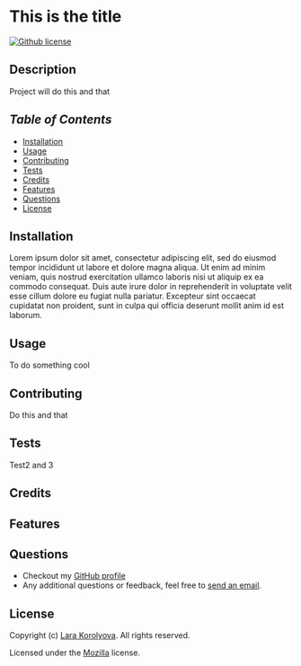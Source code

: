 
# This is the title
  [![Github license](https://img.shields.io/badge/license-Mozilla-blue.svg)](https://opensource.org/licenses/MPL-2.0)

## Description
 Project will do this and that

## *Table of Contents*

* [Installation](#installation)
* [Usage](#usage)
* [Contributing](#contributing)
* [Tests](#tests)
* [Credits](#credits)
* [Features](#features)
* [Questions](#questions)
* [License](#license)

## Installation
  Lorem ipsum dolor sit amet, consectetur adipiscing elit, sed do eiusmod tempor incididunt ut labore et dolore magna aliqua. Ut enim ad minim veniam, quis nostrud exercitation ullamco laboris nisi ut aliquip ex ea commodo consequat. Duis aute irure dolor in reprehenderit in voluptate velit esse cillum dolore eu fugiat nulla pariatur. Excepteur sint occaecat cupidatat non proident, sunt in culpa qui officia deserunt mollit anim id est laborum.

## Usage
  To do something cool
  
## Contributing
  Do this and that

## Tests
  Test2 and 3

## Credits
  

## Features
  

## Questions
  * Checkout my [GitHub profile](https://github.com/KorolyovaLara)
  * Any additional questions or feedback, feel free to [send an email](mailto:larakorolyova@gmail.com). 

## License
  Copyright (c) [Lara Korolyova](https://github.com/KorolyovaLara). All rights reserved.

  Licensed under the [Mozilla](https://opensource.org/licenses/MPL-2.0) license.

